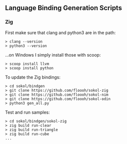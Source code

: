 ## Language Binding Generation Scripts

### Zig

First make sure that clang and python3 are in the path:

```
> clang --version
> python3 --version
```

...on Windows I simply install those with scoop:

```
> scoop install llvm
> scoop install python
```

To update the Zig bindings:

```
> cd sokol/bindgen
> git clone https://github.com/floooh/sokol-zig
> git clone https://github.com/floooh/sokol-nim
> git clone https://github.com/floooh/sokol-odin
> python3 gen_all.py
```

Test and run samples:

```
> cd sokol/bindgen/sokol-zig
> zig build run-clear
> zig build run-triangle
> zig build run-cube
...
```
